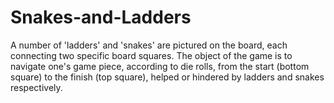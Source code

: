 # Snakes-and-Ladders
A number of 'ladders' and 'snakes' are pictured on the board, each connecting two specific board squares. The object of the game is to navigate one's game piece, according to die rolls, from the start (bottom square) to the finish (top square), helped or hindered by ladders and snakes respectively.

